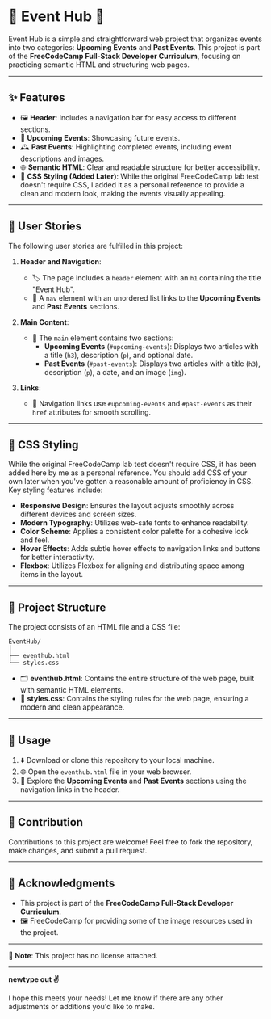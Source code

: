 # 🎉 Event Hub 🎉  

Event Hub is a simple and straightforward web project that organizes events into two categories: **Upcoming Events** and **Past Events**. This project is part of the **FreeCodeCamp Full-Stack Developer Curriculum**, focusing on practicing semantic HTML and structuring web pages.  

---

## ✨ Features  

- 🖼️ **Header**: Includes a navigation bar for easy access to different sections.  
- 📅 **Upcoming Events**: Showcasing future events.  
- 🕰️ **Past Events**: Highlighting completed events, including event descriptions and images.  
- 🌐 **Semantic HTML**: Clear and readable structure for better accessibility.  
- 🎨 **CSS Styling (Added Later)**: While the original FreeCodeCamp lab test doesn't require CSS, I added it as a personal reference to provide a clean and modern look, making the events visually appealing.  

---

## 📝 User Stories  

The following user stories are fulfilled in this project:  

1. **Header and Navigation**:  
   - 🏷️ The page includes a `header` element with an `h1` containing the title "Event Hub".  
   - 🔗 A `nav` element with an unordered list links to the **Upcoming Events** and **Past Events** sections.  

2. **Main Content**:  
   - 🎯 The `main` element contains two sections:  
     - **Upcoming Events** (`#upcoming-events`): Displays two articles with a title (`h3`), description (`p`), and optional date.  
     - **Past Events** (`#past-events`): Displays two articles with a title (`h3`), description (`p`), a date, and an image (`img`).  

3. **Links**:  
   - 📍 Navigation links use `#upcoming-events` and `#past-events` as their `href` attributes for smooth scrolling.  

---

## 💅 CSS Styling  

While the original FreeCodeCamp lab test doesn't require CSS, it has been added here by me as a personal reference. You should add CSS of your own later when you've gotten a reasonable amount of proficiency in CSS. Key styling features include:

- **Responsive Design**: Ensures the layout adjusts smoothly across different devices and screen sizes.
- **Modern Typography**: Utilizes web-safe fonts to enhance readability.
- **Color Scheme**: Applies a consistent color palette for a cohesive look and feel.
- **Hover Effects**: Adds subtle hover effects to navigation links and buttons for better interactivity.
- **Flexbox**: Utilizes Flexbox for aligning and distributing space among items in the layout.

---

## 📂 Project Structure  

The project consists of an HTML file and a CSS file:

```
EventHub/
│
├── eventhub.html
└── styles.css
```

- 🗂️ **eventhub.html**: Contains the entire structure of the web page, built with semantic HTML elements.  
- 🎨 **styles.css**: Contains the styling rules for the web page, ensuring a modern and clean appearance.  

---

## 🚀 Usage  

1. ⬇️ Download or clone this repository to your local machine.  
2. 🌐 Open the `eventhub.html` file in your web browser.  
3. 🔎 Explore the **Upcoming Events** and **Past Events** sections using the navigation links in the header.  

---

## 🤝 Contribution  

Contributions to this project are welcome! Feel free to fork the repository, make changes, and submit a pull request.  

---

## 🙌 Acknowledgments  

- This project is part of the **FreeCodeCamp Full-Stack Developer Curriculum**.  
- 🖼️ FreeCodeCamp for providing some of the image resources used in the project.  

---

**📝 Note**: This project has no license attached.  

---

**newtype out ✌️**

I hope this meets your needs! Let me know if there are any other adjustments or additions you'd like to make.
